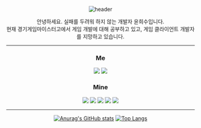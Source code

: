<div align=center>

![header](https://capsule-render.vercel.app/api?type=waving&color=random&height=300&section=header&text=Hello,%20I'm%20Heesoo&fontSize=80&descAlignY=200&descAlign=1000)

안녕하세요. 실패를 두려워 하지 않는 개발자 윤희수입니다.   
현재 경기게임마이스터고에서 게임 개발에 대해 공부하고 있고, 게임 클라이언트 개발자를 지망하고 있습니다. 
- - -

### __Me__
<a href="https://www.youtube.com/@user-pq1rw6ch2m"><img src="https://img.shields.io/badge/Youtube-e61919?style=flat-square&logo=Youtube&logoColor=FFFFF"/></a>
<a href="http://ggm.gondr.net/user/profile/220"><img src="https://img.shields.io/badge/School-4285F4?style=flat-square&logo=Google Scholar&logoColor=FFFFFF"/></a> 
  
### __Mine__
 <img src="https://img.shields.io/badge/Unity-000000?style=flat-square&logo=Unity&logoColor=FFFFFF"/></a>
  <img src="https://img.shields.io/badge/C Sharp-239120?style=flat-square&logo=C#&logoColor=FFFFFF"/></a>
  <img src="https://img.shields.io/badge/C++-00599C?style=flat-square&logo=cplusplus&logoColor=FFFFFF"/></a>
  <img src="https://img.shields.io/badge/GitHub-181717?style=flat-square&logo=GitHub&logoColor=FFFFFF"/></a>
  <img src="https://img.shields.io/badge/Visual Studio-5C2D91?style=flat-square&logo=Visual Studio&logoColor=FFFFFF"/></a>
- - -

[![Anurag's GitHub stats](https://github-readme-stats.vercel.app/api?username=heesoo1114)](https://github.com/heesoo1114/github-readme-stats)
﻿[![Top Langs](https://github-readme-stats.vercel.app/api/top-langs/?username=heesoo1114&langs_count=10&layout=compact)](https://github.com/heesoo1114)
